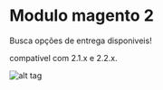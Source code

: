 # Modulo magento 2

Busca opções de entrega disponiveis!

compativel com 2.1.x e 2.2.x.


![alt tag](http://jamacio/Buscar-opcoes-de-entrega-na-interna-do-produto-m2/img.PNG)